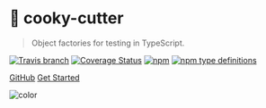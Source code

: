 # 🍪 cooky-cutter

> Object factories for testing in TypeScript.

[![Travis branch](https://img.shields.io/travis/skovy/cooky-cutter/master.svg)](https://travis-ci.org/skovy/cooky-cutter)
[![Coverage Status](https://coveralls.io/repos/github/skovy/cooky-cutter/badge.svg?branch=master)](https://coveralls.io/github/skovy/cooky-cutter?branch=master)
[![npm](https://img.shields.io/npm/v/cooky-cutter.svg)](https://www.npmjs.com/package/cooky-cutter)
[![npm type definitions](https://img.shields.io/npm/types/cooky-cutter.svg)](https://www.npmjs.com/package/cooky-cutter)

[GitHub](https://github.com/skovy/cooky-cutter)
[Get Started](README.md)

![color](#FCFCFC)
